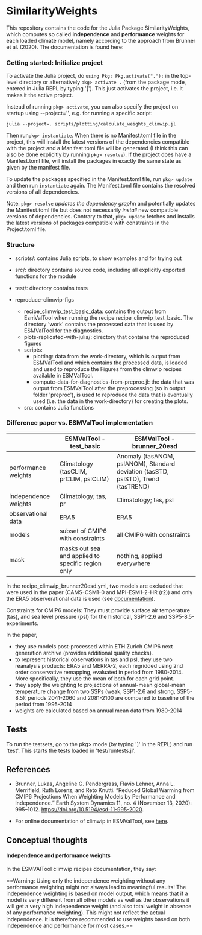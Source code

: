 # SimilarityWeights

This repository contains the code for the Julia Package SimilarityWeights, which computes so called **independence** and **performance** weights for each loaded climate model, namely according to the approach from Brunner et al. (2020). 
The documentation is found here: 

<!-- This approach assigns lower weights to models that make similar predictions (in a predefined reference period). Models whose predictions are further away (compared to the predictions of the other models in the ensemble) receive larger weights.  -->

### Getting started: Initialize project
To activate the Julia project, do ```using Pkg; Pkg.activate(".");``` in the top-level directory or 
alternatively ```pkg> activate .``` (from the package mode, entered in Julia REPL by typing ']'). 
This just activates the project, i.e. it makes it the active project.

Instead of running ```pkg> activate```, you can also specify the project on startup using --project='', e.g. for running a specific script:
```
julia --project=. scripts/plotting/calculate_weights_climwip.jl
```

Then run```pkg> instantiate```. When there is no Manifest.toml file in the project, this will install the latest versions of the dependencies compatible with the project and a Manifest.toml file will be generated (I think this can also be done explicitly by running ```pkg> resolve```). If the project does have a Manifest.toml file, will install the packages in exactly the same state as given by the manifest file. 

To update the packages specified in the Manifest.toml file, run ```pkg> update``` and then run ```instantiate``` again. The Manifest.toml file contains the resolved versions of all dependencies.

Note: ```pkg> resolve```  *updates the dependency graph*n and potentially updates the Manifest.toml file but does not necessarily *install* new compatible versions of dependencies. Contrary to that, ```pkg> update``` fetches and installs the latest versions of packages compatible with constraints in the Project.toml file. 



###  Structure

- scripts/: contains Julia scripts, to show examples and for trying out

- src/: directory contains source code, including all explicitly exported functions for the module

- test/: directory contains tests

- reproduce-climwip-figs
    - recipe_climwip_test_basic_data: contains the output from EsmValTool when running the recipe recipe_climwip_test_basic.
    The directory 'work' contains the processed data that is used by ESMValTool for the diagnostics.
    - plots-replicated-with-julia/: directory that contains the reproduced figures
    - scripts:
        - plotting: data from the work-directory, which is output from ESMValTool and which contains the processed data, is loaded and used to reproduce the Figures from the climwip recipes available in ESMValTool.
        - compute-data-for-diagnostics-from-preproc.jl:  the data that was output from ESMValTool after the preprocessing (so in output folder 'preproc'), is used to reproduce the data that is eventually used (i.e. the data in the work-directory) for creating the plots. 
    - src: contains Julia functions



### Difference paper vs. ESMValTool implementation

|                    | ESMValTool - test_basic                           | ESMValTool - brunner_20esd                                                        |
|--------------------|---------------------------------------------------|-----------------------------------------------------------------------------------|
|performance weights | Climatology (tasCLIM, prCLIM, pslCLIM)            | Anomaly (tasANOM, pslANOM), Standard deviation (tasSTD, pslSTD), Trend (tasTREND) |
|independence weights| Climatology; tas, pr                              | Climatology; tas, psl       |
|observational data  | ERA5                                              |  ERA5                       |
|models              | subset of CMIP6 with constraints                  | all CMIP6 with constraints  |
|mask                | masks out sea and applied to specific region only | nothing, applied everywhere |


In the recipe_climwip_brunner20esd.yml, two models are excluded that were used in the paper (CAMS-CSM1-0 and MPI-ESM1-2-HR (r2)) and only the ERA5 observerational data is used (see [documentation](https://docs.esmvaltool.org/en/latest/recipes/recipe_climwip.html#brunner-et-al-2020-recipe-and-example-independence-weighting)).

Constraints for CMIP6 models: They must provide surface air temperature (tas), and sea level pressure (psl) for the historical, SSP1-2.6 and SSP5-8.5-experiments. 

In the paper,
- they use models post-processed within ETH Zurich CMIP6 next generation archive (provides additional quality checks).
- to represent historical observations in tas and psl, they use two reanalysis products: ERA5 and MERRA-2, each regridded using 2nd order conservative remapping, evaluated in period from 1980-2014. More specifically, they use the mean of both for each grid point.
- they apply the weighting to projections of annual-mean global-mean temperature change from two SSPs (weak, SSP1-2.6 and strong, SSP5-8.5): periods 2041-2060 and 2081-2100 are compared to baseline of the period from 1995-2014
- weights are calculated based on annual mean data from 1980-2014


## Tests
To run the testsets, go to the pkg> mode (by typing ']' in the REPL) and run 'test'. This starts the tests loaded in 'test/runtests.jl'.

## References
- Brunner, Lukas, Angeline G. Pendergrass, Flavio Lehner, Anna L. Merrifield, Ruth Lorenz, and Reto Knutti. “Reduced Global Warming from CMIP6 Projections When Weighting Models by Performance and Independence.” Earth System Dynamics 11, no. 4 (November 13, 2020): 995–1012. https://doi.org/10.5194/esd-11-995-2020.

- For online documentation of climwip in ESMValTool, see [here](https://docs.esmvaltool.org/en/latest/recipes/recipe_climwip.html).

## Conceptual thoughts

#### Independence and performance weights
In the ESMVAlTool climwip recipes documentation, they say: 

==Warning: Using only the independence weighting without any performance weighting might not always lead to meaningful results! The independence weighting is based on model output, which means that if a model is very different from all other models as well as the observations it will get a very high independence weight (and also total weight in absence of any performance weighting). This might not reflect the actual independence. It is therefore recommended to use weights based on both independence and performance for most cases.==

